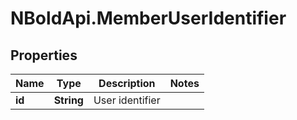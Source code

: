 # NBoldApi.MemberUserIdentifier

## Properties

Name | Type | Description | Notes
------------ | ------------- | ------------- | -------------
**id** | **String** | User identifier | 


